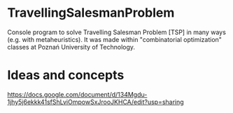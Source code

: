 # TravellingSalesmanProblem
Console program to solve Travelling Salesman Problem [TSP] in many ways (e.g. with metaheuristics). It was made within "combinatorial optimization" classes at Poznań University of Technology.

# Ideas and concepts
https://docs.google.com/document/d/134Mgdu-1jhy5j6ekkk41sfShLviOmpowSxJrooJKHCA/edit?usp=sharing

